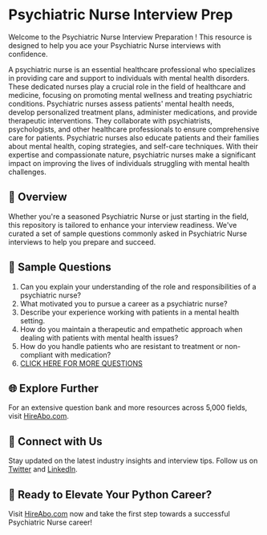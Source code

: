 # Psychiatric Nurse Interview Prep

Welcome to the Psychiatric Nurse Interview Preparation ! This resource is designed to help you ace your Psychiatric Nurse interviews with confidence.

A psychiatric nurse is an essential healthcare professional who specializes in providing care and support to individuals with mental health disorders. These dedicated nurses play a crucial role in the field of healthcare and medicine, focusing on promoting mental wellness and treating psychiatric conditions. Psychiatric nurses assess patients' mental health needs, develop personalized treatment plans, administer medications, and provide therapeutic interventions. They collaborate with psychiatrists, psychologists, and other healthcare professionals to ensure comprehensive care for patients. Psychiatric nurses also educate patients and their families about mental health, coping strategies, and self-care techniques. With their expertise and compassionate nature, psychiatric nurses make a significant impact on improving the lives of individuals struggling with mental health challenges.

## 🚀 Overview

Whether you're a seasoned Psychiatric Nurse or just starting in the field, this repository is tailored to enhance your interview readiness. We've curated a set of sample questions commonly asked in Psychiatric Nurse interviews to help you prepare and succeed.

## 📝 Sample Questions

1. Can you explain your understanding of the role and responsibilities of a psychiatric nurse?
2. What motivated you to pursue a career as a psychiatric nurse?
3. Describe your experience working with patients in a mental health setting.
4. How do you maintain a therapeutic and empathetic approach when dealing with patients with mental health issues?
5. How do you handle patients who are resistant to treatment or non-compliant with medication?
6. [CLICK HERE FOR MORE QUESTIONS](https://hireabo.com/job/2_0_7/Psychiatric%20Nurse)

## 🌐 Explore Further

For an extensive question bank and more resources across 5,000 fields, visit [HireAbo.com](https://www.hireabo.com).

## 📱 Connect with Us

Stay updated on the latest industry insights and interview tips. Follow us on [Twitter](https://twitter.com/hireabo) and [LinkedIn](https://www.linkedin.com/in/hire-abo-3609972a8/).

## 🚀 Ready to Elevate Your Python Career?

Visit [HireAbo.com](https://www.hireabo.com) now and take the first step towards a successful Psychiatric Nurse career!